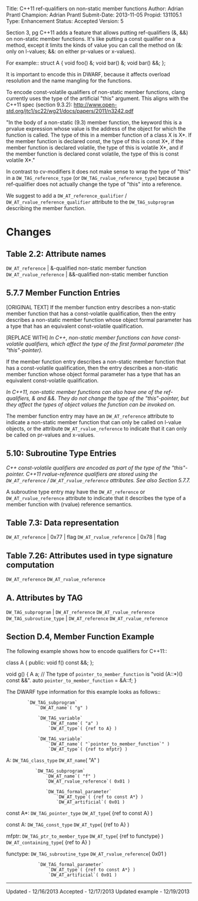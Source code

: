 Title:       C++11 ref-qualifiers on non-static member functions
Author:      Adrian Prantl
Champion:    Adrian Prantl
Submit-Date: 2013-11-05
Propid:      131105.1
Type:        Enhancement
Status:      Accepted
Version:     5

Section 3, pg 
C++11 adds a feature that allows putting ref-qualifiers (&, &&) on
non-static member functions. It's like putting a const qualifier on a
method, except it limits the kinds of value you can call the method on
(&: only on l-values; &&: on either pr-values or x-values).

For example::
  struct A {
    void foo() &;
    void bar() &;
    void bar() &&;
  };

It is important to encode this in DWARF, because it affects overload
resolution and the name mangling for the functions.

To encode const-volatile qualifiers of non-static member functions,
clang currently uses the type of the artificial "this" argument. This
aligns with the C++11 spec (section 9.3.2):
http://www.open-std.org/jtc1/sc22/wg21/docs/papers/2011/n3242.pdf

  "In the body of a non-static (9.3) member function, the keyword this
   is a prvalue expression whose value is the address of the object
   for which the function is called. The type of this in a member
   function of a class X is X*. If the member function is declared
   const, the type of this is const X*, if the member function is
   declared volatile, the type of this is volatile X*, and if the
   member function is declared const volatile, the type of this is
   const volatile X*."

In contrast to cv-modifiers it does not make sense to wrap the type of
"this" in a `DW_TAG_reference_type` (or `DW_TAG_rvalue_reference_type`)
because a ref-qualifier does not actually change the type of "this"
into a reference.

We suggest to add a `DW_AT_reference_qualifier` /
`DW_AT_rvalue_reference_qualifier` attribute to the `DW_TAG_subprogram`
describing the member function.

Changes
=======

Table 2.2: Attribute names
--------------------------
`DW_AT_reference`        | &-qualified non-static member function
`DW_AT_rvalue_reference` | &&-qualified non-static member function


5.7.7 Member Function Entries
-----------------------------
[ORIGINAL TEXT]
If the member function entry describes a non-static member function
that has a const-volatile qualification, then the entry describes a
non-static member function whose object formal parameter has a type
that has an equivalent const-volatile qualification.

[REPLACE WITH]
*In C++, non-static member functions can have const-volatile
 qualifiers, which affect the type of the first formal parameter (the
 "this"-pointer).*

If the member function entry describes a non-static member function
that has a const-volatile qualification, then the entry describes a
non-static member function whose object formal parameter has a type
that has an equivalent const-volatile qualification.

*In C++11, non-static member functions can also have one of the
 ref-qualifiers, & and &&. They do not change the type of the
 "this"-pointer, but they affect the types of object values the
 function can be invoked on.*

The member function entry may have an `DW_AT_reference` attribute to
indicate a non-static member function that can only be called on
l-value objects, or the attribute `DW_AT_rvalue_reference` to indicate
that it can only be called on pr-values and x-values.

5.10: Subroutine Type Entries
-----------------------------
*C++ const-volatile qualifiers are encoded as part of the type of the
 "this"-pointer. C++11 rvalue-reference qualifiers are stored using
 the `DW_AT_reference` / `DW_AT_rvalue_reference` attributes. See also
 Section 5.7.7.*

A subroutine type entry may have the `DW_AT_reference` or
`DW_AT_rvalue_reference` attribute to indicate that it describes the
type of a member function with (rvalue) reference semantics.

Table 7.3: Data representation
------------------------------
`DW_AT_reference`        | 0x77 | flag
`DW_AT_rvalue_reference` | 0x78 | flag



Table 7.26: Attributes used in type signature computation
---------------------------------------------------------
`DW_AT_reference`
`DW_AT_rvalue_reference`



A. Attributes by TAG
---------------------
`DW_TAG_subprogram`      | `DW_AT_reference`
                         `DW_AT_rvalue_reference`
`DW_TAG_subroutine_type` | `DW_AT_reference`
                         `DW_AT_rvalue_reference`


Section D.4, Member Function Example
-----------------------------------

The following example shows how to encode qualifiers for C++11::
   
  class A {
  public:
    void f() const &&;
  };
   
  void g() {
    A a;
    // The type of `pointer_to_member_function` is "void (A::*)() const &&".
    auto `pointer_to_member_function` = &A::f;
  }

The DWARF type information for this example looks as follows::

            `DW_TAG_subprogram`
                `DW_AT_name`( "g" )
               
                `DW_TAG_variable`
                    `DW_AT_name`( "a" )
                    `DW_AT_type`( {ref to A} )
             
                `DW_TAG_variable`
                    `DW_AT_name`( "`pointer_to_member_function`" )
                    `DW_AT_type`( {ref to mfptr} )
              
  A:        `DW_TAG_class_type`
               `DW_AT_name`( "A" )
              
               `DW_TAG_subprogram`
                   `DW_AT_name`( "f" )
                   `DW_AT_rvalue_reference`( 0x01 )
              
                   `DW_TAG_formal_parameter`
                       `DW_AT_type`( {ref to const A*} )
                       `DW_AT_artificial`( 0x01 )
             
  const A*: `DW_TAG_pointer_type`
                `DW_AT_type`( {ref to const A} )
   
  const A:  `DW_TAG_const_type`
                `DW_AT_type`( {ref to A} )
   
  mfptr:    `DW_TAG_ptr_to_member_type`
                `DW_AT_type`( {ref to functype} )
                `DW_AT_containing_type`( {ref to A} )
   
  functype: `DW_TAG_subroutine_type`
                `DW_AT_rvalue_reference`( 0x01 )
   
                `DW_TAG_formal_parameter`
                    `DW_AT_type`( {ref to const A*} )
                    `DW_AT_artificial`( 0x01 )


---
Updated - 12/16/2013
Accepted - 12/17/2013
Updated example - 12/19/2013
